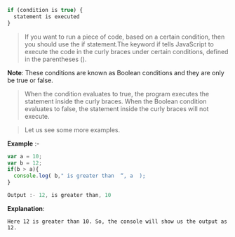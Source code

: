 ```javascript
if (condition is true) {
  statement is executed
}
```

> If you want to run a piece of code, based on a certain condition, then you should use the if statement.The keyword if tells JavaScript to execute the code in the curly braces under certain conditions, defined in the parentheses (). 

**Note**: These conditions are known as Boolean conditions and they are only be true or false. 

> When the condition evaluates to true, the program executes the statement inside the curly braces. When the Boolean condition evaluates to false, the statement inside the curly braces will not execute.

> Let us see some more examples.

**Example** :-
```javascript
var a = 10;
var b = 12;
if(b > a){
  console.log( b," is greater than  “, a  );
}

Output :- 12, is greater than, 10
```

**Explanation**: 

    Here 12 is greater than 10. So, the console will show us the output as 12.